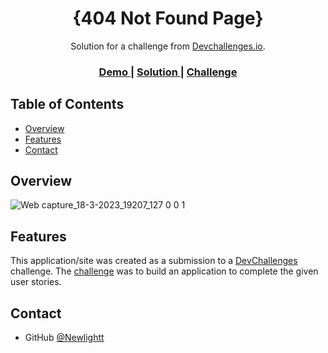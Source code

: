 <!-- Please update value in the {}  -->

<h1 align="center">{404 Not Found Page}</h1>

<div align="center">
   Solution for a challenge from  <a href="http://devchallenges.io" target="_blank">Devchallenges.io</a>.
</div>

<div align="center">
  <h3>
    <a href="https://404-not-found-master-dev-challenges.pages.dev/">
      Demo
    </a>
    <span> | </span>
    <a href="https://devchallenges.io/solutions/SZXgCA13CwHO2FeSPH7D">
      Solution
    </a>
    <span> | </span>
    <a href="https://devchallenges.io/challenges/wBunSb7FPrIepJZAg0sY">
      Challenge
    </a>
  </h3>
</div>

<!-- TABLE OF CONTENTS -->

## Table of Contents

- [Overview](#overview)
- [Features](#features)
- [Contact](#contact)

<!-- OVERVIEW -->

## Overview

![Web capture_18-3-2023_19207_127 0 0 1](https://user-images.githubusercontent.com/96424632/226108040-039482db-c514-4594-97d0-26d926182451.jpeg)

## Features

This application/site was created as a submission to a [DevChallenges](https://devchallenges.io/challenges) challenge. The [challenge](https://devchallenges.io/challenges/wBunSb7FPrIepJZAg0sY) was to build an application to complete the given user stories.

## Contact

- GitHub [@Newlightt](https://{github.com/Newlightt})
